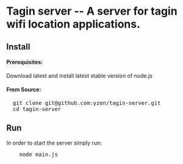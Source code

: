 # Tagin server -- A server for tagin wifi location applications. 

## Install

#### Prerequisites:
Download latest and install latest stable version of node.js

#### From Source:
<pre>
  git clone git@github.com:yzen/tagin-server.git
  cd tagin-server
</pre>

## Run
In order to start the server simply run:
<pre>
    node main.js
</pre>